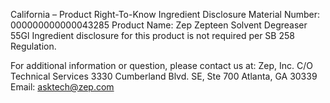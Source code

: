 
 
 
California – Product Right-To-Know Ingredient Disclosure 
Material Number: 000000000000043285 
Product Name: Zep Zepteen Solvent Degreaser 55Gl 
Ingredient disclosure for this product is not required per SB 258 Regulation. 
 
For additional information or question, please contact us at: 
Zep, Inc. 
C/O Technical Services 
3330 Cumberland Blvd. SE, Ste 700 
Atlanta, GA 30339 
Email: asktech@zep.com 
 
 
 
 
